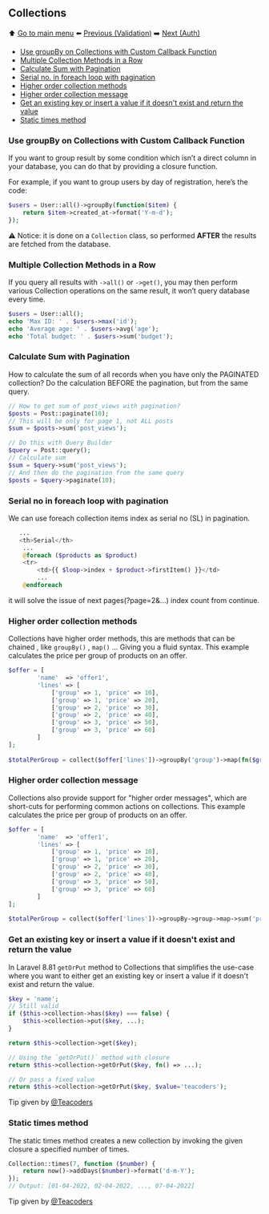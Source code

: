 ## Collections

⬆️ [Go to main menu](README.md#laravel-tips) ⬅️ [Previous (Validation)](Validation.md) ➡️ [Next (Auth)](Auth.md)

- [Use groupBy on Collections with Custom Callback Function](#use-groupby-on-collections-with-custom-callback-function)
- [Multiple Collection Methods in a Row](#multiple-collection-methods-in-a-row)
- [Calculate Sum with Pagination](#calculate-sum-with-pagination)
- [Serial no. in foreach loop with pagination](#serial-no-in-foreach-loop-with-pagination)
- [Higher order collection methods](#higher-order-collection-methods)
- [Higher order collection message](#higher-order-collection-message)
- [Get an existing key or insert a value if it doesn't exist and return the value](#get-an-existing-key-or-insert-a-value-if-it-doesnt-exist-and-return-the-value)
- [Static times method](#static-times-method)

### Use groupBy on Collections with Custom Callback Function

If you want to group result by some condition which isn’t a direct column in your database, you can do that by providing a closure function.

For example, if you want to group users by day of registration, here’s the code:
```php
$users = User::all()->groupBy(function($item) {
    return $item->created_at->format('Y-m-d');
});
```

⚠️ Notice: it is done on a `Collection` class, so performed **AFTER** the results are fetched from the database.

### Multiple Collection Methods in a Row

If you query all results with `->all()` or `->get()`, you may then perform various Collection operations on the same result, it won’t query database every time.
```php
$users = User::all();
echo 'Max ID: ' . $users->max('id');
echo 'Average age: ' . $users->avg('age');
echo 'Total budget: ' . $users->sum('budget');
```

### Calculate Sum with Pagination

How to calculate the sum of all records when you have only the PAGINATED collection? Do the calculation BEFORE the pagination, but from the same query.﻿


```php
// How to get sum of post_views with pagination?
$posts = Post::paginate(10);
// This will be only for page 1, not ALL posts
$sum = $posts->sum('post_views');

// Do this with Query Builder
$query = Post::query();
// Calculate sum
$sum = $query->sum('post_views');
// And then do the pagination from the same query
$posts = $query->paginate(10);
```

### Serial no in foreach loop with pagination
We can use foreach collection items index as serial no (SL) in pagination.

```php
   ...
   <th>Serial</th>
    ...
    @foreach ($products as $product)
    <tr>
        <td>{{ $loop->index + $product->firstItem() }}</td>
        ...
    @endforeach
```
it will solve the issue of next pages(?page=2&...) index count from continue.

### Higher order collection methods

Collections have higher order methods, this are methods that can be chained , like `groupBy()` , `map()` ... Giving you a fluid syntax.  This example calculates the
price per group of products on an offer.

```php
$offer = [
        'name'  => 'offer1',
        'lines' => [
            ['group' => 1, 'price' => 10],
            ['group' => 1, 'price' => 20],
            ['group' => 2, 'price' => 30],
            ['group' => 2, 'price' => 40],
            ['group' => 3, 'price' => 50],
            ['group' => 3, 'price' => 60]
        ]
];
                
$totalPerGroup = collect($offer['lines'])->groupBy('group')->map(fn($group) => $group->sum('price')); 
```

### Higher order collection message

Collections also provide support for "higher order messages", which are short-cuts for performing common actions on collections.
This example calculates the price per group of products on an offer.

```php
$offer = [
        'name'  => 'offer1',
        'lines' => [
            ['group' => 1, 'price' => 10],
            ['group' => 1, 'price' => 20],
            ['group' => 2, 'price' => 30],
            ['group' => 2, 'price' => 40],
            ['group' => 3, 'price' => 50],
            ['group' => 3, 'price' => 60]
        ]
];
                
$totalPerGroup = collect($offer['lines'])->groupBy->group->map->sum('price');
```

### Get an existing key or insert a value if it doesn't exist and return the value
In Laravel 8.81 `getOrPut` method to Collections that simplifies the use-case where you want to either get an existing key or insert a value if it doesn't exist and return the value.
```php
$key = 'name';
// Still valid
if ($this->collection->has($key) === false) {
    $this->collection->put($key, ...);
}

return $this->collection->get($key);

// Using the `getOrPut()` method with closure
return $this->collection->getOrPut($key, fn() => ...);

// Or pass a fixed value
return $this->collection->getOrPut($key, $value='teacoders');
```

Tip given by [@Teacoders](https://twitter.com/Teacoders/status/1488338815592718336)

### Static times method
The static times method creates a new collection by invoking the given closure a specified number of times.

```php
Collection::times(7, function ($number) {
    return now()->addDays($number)->format('d-m-Y');
});
// Output: [01-04-2022, 02-04-2022, ..., 07-04-2022]
```

Tip given by [@Teacoders](https://twitter.com/Teacoders/status/1509447909602906116)
